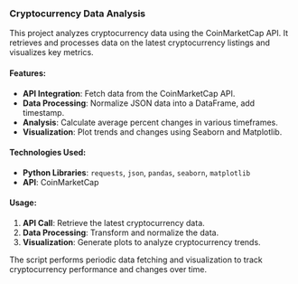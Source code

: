 ### Cryptocurrency Data Analysis

This project analyzes cryptocurrency data using the CoinMarketCap API. It retrieves and processes data on the latest cryptocurrency listings and visualizes key metrics.

#### Features:
- **API Integration**: Fetch data from the CoinMarketCap API.
- **Data Processing**: Normalize JSON data into a DataFrame, add timestamp.
- **Analysis**: Calculate average percent changes in various timeframes.
- **Visualization**: Plot trends and changes using Seaborn and Matplotlib.

#### Technologies Used:
- **Python Libraries**: `requests`, `json`, `pandas`, `seaborn`, `matplotlib`
- **API**: CoinMarketCap

#### Usage:
1. **API Call**: Retrieve the latest cryptocurrency data.
2. **Data Processing**: Transform and normalize the data.
3. **Visualization**: Generate plots to analyze cryptocurrency trends.

The script performs periodic data fetching and visualization to track cryptocurrency performance and changes over time.
